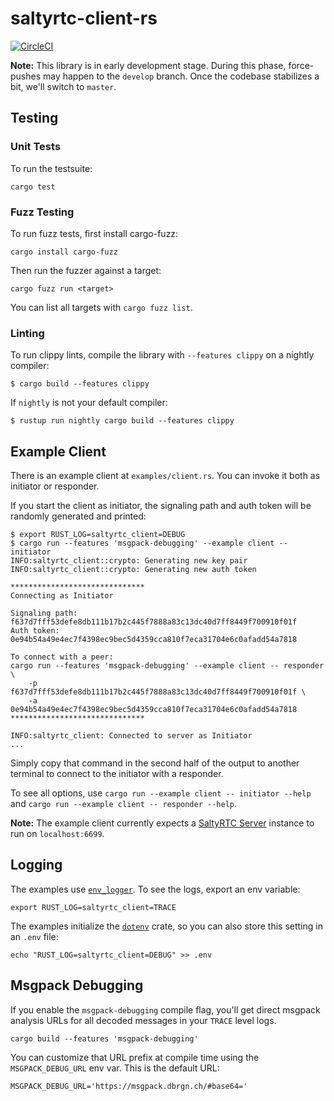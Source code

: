# saltyrtc-client-rs

[![CircleCI][circle-ci-badge]][circle-ci]

**Note:** This library is in early development stage. During this phase,
force-pushes may happen to the `develop` branch. Once the codebase stabilizes a
bit, we'll switch to `master`.


## Testing

### Unit Tests

To run the testsuite:

    cargo test

### Fuzz Testing

To run fuzz tests, first install cargo-fuzz:

    cargo install cargo-fuzz

Then run the fuzzer against a target:

    cargo fuzz run <target>

You can list all targets with `cargo fuzz list`.

### Linting

To run clippy lints, compile the library with `--features clippy` on a nightly
compiler:

    $ cargo build --features clippy

If `nightly` is not your default compiler:

    $ rustup run nightly cargo build --features clippy


## Example Client

There is an example client at `examples/client.rs`. You can invoke it both as
initiator or responder.

If you start the client as initiator, the signaling path and auth token will be
randomly generated and printed:

    $ export RUST_LOG=saltyrtc_client=DEBUG
    $ cargo run --features 'msgpack-debugging' --example client -- initiator
    INFO:saltyrtc_client::crypto: Generating new key pair
    INFO:saltyrtc_client::crypto: Generating new auth token

    ******************************
    Connecting as Initiator

    Signaling path: f637d7fff53defe8db111b17b2c445f7888a83c13dc40d7ff8449f700910f01f
    Auth token: 0e94b54a49e4ec7f4398ec9bec5d4359cca810f7eca31704e6c0afadd54a7818

    To connect with a peer:
    cargo run --features 'msgpack-debugging' --example client -- responder \
        -p f637d7fff53defe8db111b17b2c445f7888a83c13dc40d7ff8449f700910f01f \
        -a 0e94b54a49e4ec7f4398ec9bec5d4359cca810f7eca31704e6c0afadd54a7818
    ******************************

    INFO:saltyrtc_client: Connected to server as Initiator
    ...

Simply copy that command in the second half of the output to another terminal
to connect to the initiator with a responder.

To see all options, use `cargo run --example client -- initiator --help` and
`cargo run --example client -- responder --help`.

**Note:** The example client currently expects a [SaltyRTC
Server](https://github.com/saltyrtc/saltyrtc-server-python/) instance to run on
`localhost:6699`.

## Logging

The examples use [`env_logger`](https://doc.rust-lang.org/log/env_logger/index.html).
To see the logs, export an env variable:

    export RUST_LOG=saltyrtc_client=TRACE

The examples initialize the [`dotenv`](https://crates.io/crates/dotenv) crate,
so you can also store this setting in an `.env` file:

    echo "RUST_LOG=saltyrtc_client=DEBUG" >> .env


## Msgpack Debugging

If you enable the `msgpack-debugging` compile flag, you'll get direct msgpack
analysis URLs for all decoded messages in your `TRACE` level logs.

    cargo build --features 'msgpack-debugging'

You can customize that URL prefix at compile time using the `MSGPACK_DEBUG_URL`
env var. This is the default URL:

    MSGPACK_DEBUG_URL='https://msgpack.dbrgn.ch/#base64='


<!-- Badges -->
[circle-ci]: https://circleci.com/gh/saltyrtc/saltyrtc-client-rs/tree/develop
[circle-ci-badge]: https://circleci.com/gh/saltyrtc/saltyrtc-client-rs/tree/develop.svg?style=shield
